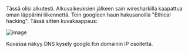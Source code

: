 Tässä olisi alkutesti. Alkuvaikeuksien jälkeen sain wiresharkilla kaapattua oman läppärini liikennettä.
Tein googleen haun hakusanoilla "Ethical hacking". Tässä sitten kuvakaappaus:

![image](https://github.com/JanaHalt/Ethical-Hacking-2023/assets/78509164/6cd9395d-0e35-40ab-b1e1-2f14d0476e35)

Kuvassa näkyy DNS kysely google.fi:n domainin IP osoitetta.
